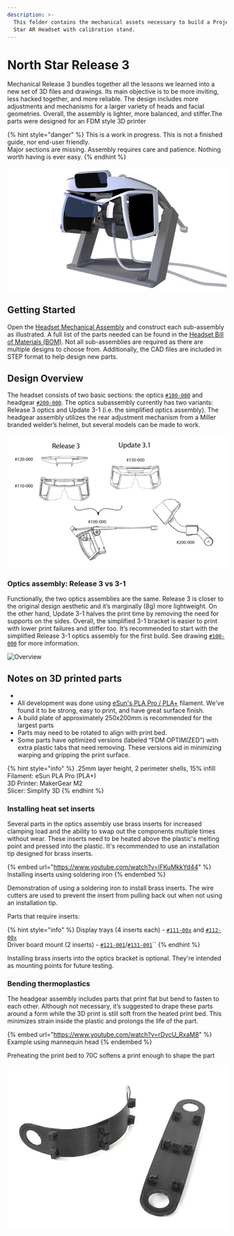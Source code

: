 ```yaml
---
description: >-
  This folder contains the mechanical assets necessary to build a Project North
  Star AR Headset with calibration stand.
---
```


# North Star Release 3

Mechanical Release 3 bundles together all the lessons we learned into a new set of 3D files and drawings. Its main objective is to be more inviting, less hacked together, and more reliable. The design includes more adjustments and mechanisms for a larger variety of heads and facial geometries. Overall, the assembly is lighter, more balanced, and stiffer.The parts were designed for an FDM style 3D printer

{% hint style="danger" %}
This is a work in progress. This is not a finished guide, nor end-user friendly.\
Major sections are missing. Assembly requires care and patience. Nothing worth having is ever easy.
{% endhint %}

![CAD Render](../../.gitbook/assets/calibration-stand-no-blur-rgba.png)

## Getting Started

Open the [Headset Mechanical Assembly](headset-assembly.md) and construct each sub-assembly as illustrated. A full list of the parts needed can be found in the [Headset Bill of Materials (BOM)](headset-bom.md). Not all sub-assemblies are required as there are multiple designs to choose from. Additionally, the CAD files are included in STEP format to help design new parts.

## Design Overview

The headset consists of two basic sections: the optics [`#100-000`](headset-assembly.md#100-000) and headgear [`#200-000`](headset-assembly.md#120-000). The optics subassembly currently has two variants: Release 3 optics and Update 3-1 (i.e. the simplified optics assembly). The headgear assembly utilizes the rear adjustment mechanism from a Miller branded welder’s helmet, but several models can be made to work.

![Overview](../../.gitbook/assets/overview.png)

### Optics assembly: Release 3 vs 3-1

Functionally, the two optics assemblies are the same. Release 3 is closer to the original design aesthetic and it’s marginally (8g) more lightweight. On the other hand, Update 3-1 halves the print time by removing the need for supports on the sides. Overall, the simplified 3-1 bracket is easier to print with lower print failures and stiffer too. It’s recommended to start with the simplified Release 3-1 optics assembly for the first build. See drawing [`#100-000`](headset-assembly.md#100-000) for more information.

![Overview](../../.gitbook/assets/IMG\_8601.jpg)

## Notes on 3D printed parts

*
* All development was done using [eSun's PLA Pro / PLA+](https://www.amazon.com/eSUN-1-75mm-Printer-Filament-Colors/dp/B07K642RQP) filament. We've found it to be strong, easy to print, and have great surface finish.
* A build plate of approximately 250x200mm is recommended for the largest parts
* Parts may need to be rotated to align with print bed.
* Some parts have optimized versions (labeled “FDM OPTIMIZED”) with extra plastic tabs that need removing. These versions aid in minimizing warping and gripping the print surface.

{% hint style="info" %}
.25mm layer height, 2 perimeter shells, 15% infill\
Filament: eSun PLA Pro (PLA+)\
3D Printer: MakerGear M2\
Slicer: Simplify 3D
{% endhint %}

### Installing heat set inserts

Several parts in the optics assembly use brass inserts for increased clamping load and the ability to swap out the components multiple times without wear. These inserts need to be heated above the plastic's melting point and pressed into the plastic. It's recommended to use an installation tip designed for brass inserts.

{% embed url="https://www.youtube.com/watch?v=lFKuMkkYd44" %}
Installing inserts using soldering iron
{% endembed %}

Demonstration of using a soldering iron to install brass inserts. The wire cutters are used to prevent the insert from pulling back out when not using an installation tip.

Parts that require inserts:

{% hint style="info" %}
Display trays (4 inserts each) - [`#111-00x`](headset-assembly.md#111-000) and [`#112-00x`](headset-assembly.md#110-000)\
Driver board mount (2 inserts) - [`#121-001`](headset-assembly.md#121-000)/[`#131-001`](headset-assembly.md#131-000)\`\`
{% endhint %}

Installing brass inserts into the optics bracket is optional. They're intended as mounting points for future testing.

### Bending thermoplastics

The headgear assembly includes parts that print flat but bend to fasten to each other. Although not necessary, it’s suggested to drape these parts around a form while the 3D print is still soft from the heated print bed. This minimizes strain inside the plastic and prolongs the life of the part.

{% embed url="https://www.youtube.com/watch?v=rDvcU_RxaM8" %}
Example using mannequin head
{% endembed %}

Preheating the print bed to 70C softens a print enough to shape the part

![Overview](<../../.gitbook/assets/forming-3dprint (2).jpg>)
